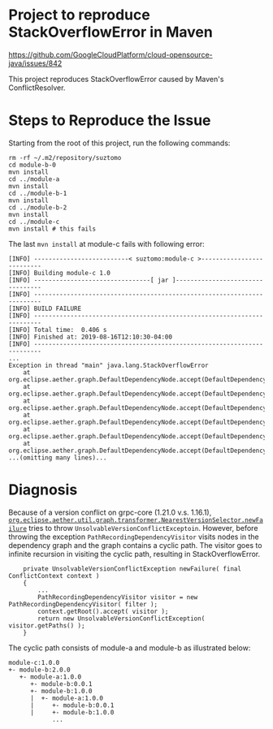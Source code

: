 # Project to reproduce StackOverflowError in Maven

https://github.com/GoogleCloudPlatform/cloud-opensource-java/issues/842

This project reproduces StackOverflowError caused by Maven's ConflictResolver.

# Steps to Reproduce the Issue

Starting from the root of this project, run the following commands:

```
rm -rf ~/.m2/repository/suztomo
cd module-b-0
mvn install
cd ../module-a
mvn install
cd ../module-b-1
mvn install
cd ../module-b-2
mvn install
cd ../module-c
mvn install # this fails
```

The last `mvn install` at module-c fails with following error:

```
[INFO] --------------------------< suztomo:module-c >--------------------------
[INFO] Building module-c 1.0
[INFO] --------------------------------[ jar ]---------------------------------
[INFO] ------------------------------------------------------------------------
[INFO] BUILD FAILURE
[INFO] ------------------------------------------------------------------------
[INFO] Total time:  0.406 s
[INFO] Finished at: 2019-08-16T12:10:30-04:00
[INFO] ------------------------------------------------------------------------
...
Exception in thread "main" java.lang.StackOverflowError
	at org.eclipse.aether.graph.DefaultDependencyNode.accept(DefaultDependencyNode.java:341)
	at org.eclipse.aether.graph.DefaultDependencyNode.accept(DefaultDependencyNode.java:345)
	at org.eclipse.aether.graph.DefaultDependencyNode.accept(DefaultDependencyNode.java:345)
	at org.eclipse.aether.graph.DefaultDependencyNode.accept(DefaultDependencyNode.java:345)
	at org.eclipse.aether.graph.DefaultDependencyNode.accept(DefaultDependencyNode.java:345)
	at org.eclipse.aether.graph.DefaultDependencyNode.accept(DefaultDependencyNode.java:345)
...(omitting many lines)...
```

# Diagnosis

Because of a version conflict on grpc-core (1.21.0 v.s. 1.16.1),
[`org.eclipse.aether.util.graph.transformer.NearestVersionSelector.newFailure`](
https://github.com/apache/maven-resolver/blob/maven-resolver-1.4.0/maven-resolver-util/src/main/java/org/eclipse/aether/util/graph/transformer/NearestVersionSelector.java#L158
) tries to throw `UnsolvableVersionConflictExceptoin`. However, before throwing the exception
`PathRecordingDependencyVisitor` visits nodes in the dependency graph and the graph contains a
cyclic path. The visitor goes to infinite recursion in visiting the cyclic path, resulting in
StackOverflowError.

```
    private UnsolvableVersionConflictException newFailure( final ConflictContext context )
    {
        ...
        PathRecordingDependencyVisitor visitor = new PathRecordingDependencyVisitor( filter );
        context.getRoot().accept( visitor );
        return new UnsolvableVersionConflictException( visitor.getPaths() );
    }
```

The cyclic path consists of module-a and module-b as illustrated below:

```
module-c:1.0.0
+- module-b:2.0.0
   +- module-a:1.0.0
      +- module-b:0.0.1
      +- module-b:1.0.0
      |  +- module-a:1.0.0
      |     +- module-b:0.0.1
      |     +- module-b:1.0.0
            ...
```

